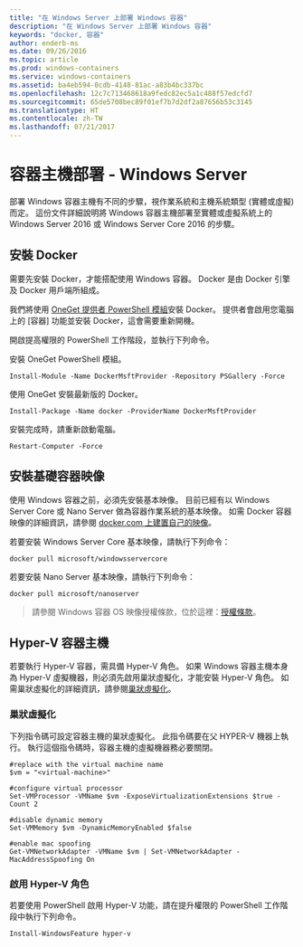 ```yaml
---
title: "在 Windows Server 上部署 Windows 容器"
description: "在 Windows Server 上部署 Windows 容器"
keywords: "docker, 容器"
author: enderb-ms
ms.date: 09/26/2016
ms.topic: article
ms.prod: windows-containers
ms.service: windows-containers
ms.assetid: ba4eb594-0cdb-4148-81ac-a83b4bc337bc
ms.openlocfilehash: 12c7c713468618a9fedc82ec5a1c488f57edcfd7
ms.sourcegitcommit: 65de5708bec89f01ef7b7d2df2a87656b53c3145
ms.translationtype: HT
ms.contentlocale: zh-TW
ms.lasthandoff: 07/21/2017
---
```

# 容器主機部署 - Windows Server

部署 Windows 容器主機有不同的步驟，視作業系統和主機系統類型 (實體或虛擬) 而定。 這份文件詳細說明將 Windows 容器主機部署至實體或虛擬系統上的 Windows Server 2016 或 Windows Server Core 2016 的步驟。

## 安裝 Docker

需要先安裝 Docker，才能搭配使用 Windows 容器。 Docker 是由 Docker 引擎及 Docker 用戶端所組成。 

我們將使用 [OneGet 提供者 PowerShell 模組](https://github.com/OneGet/MicrosoftDockerProvider)安裝 Docker。 提供者會啟用您電腦上的 \[容器\] 功能並安裝 Docker，這會需要重新開機。 

開啟提高權限的 PowerShell 工作階段，並執行下列命令。

安裝 OneGet PowerShell 模組。

```none
Install-Module -Name DockerMsftProvider -Repository PSGallery -Force
```

使用 OneGet 安裝最新版的 Docker。

```none
Install-Package -Name docker -ProviderName DockerMsftProvider
```

安裝完成時，請重新啟動電腦。

```none
Restart-Computer -Force
```

## 安裝基礎容器映像

使用 Windows 容器之前，必須先安裝基本映像。 目前已經有以 Windows Server Core 或 Nano Server 做為容器作業系統的基本映像。 如需 Docker 容器映像的詳細資訊，請參閱 [docker.com 上建置自己的映像](https://docs.docker.com/engine/tutorials/dockerimages/)。

若要安裝 Windows Server Core 基本映像，請執行下列命令：

```none
docker pull microsoft/windowsservercore
```

若要安裝 Nano Server 基本映像，請執行下列命令：

```none
docker pull microsoft/nanoserver
```

> 請參閱 Windows 容器 OS 映像授權條款，位於這裡：[授權條款](../images-eula.md)。

## Hyper-V 容器主機

若要執行 Hyper-V 容器，需具備 Hyper-V 角色。 如果 Windows 容器主機本身為 Hyper-V 虛擬機器，則必須先啟用巢狀虛擬化，才能安裝 Hyper-V 角色。 如需巢狀虛擬化的詳細資訊，請參閱[巢狀虛擬化]( https://msdn.microsoft.com/en-us/virtualization/hyperv_on_windows/user_guide/nesting)。

### 巢狀虛擬化

下列指令碼可設定容器主機的巢狀虛擬化。 此指令碼要在父 HYPER-V 機器上執行。 執行這個指令碼時，容器主機的虛擬機器務必要關閉。

```none
#replace with the virtual machine name
$vm = "<virtual-machine>"

#configure virtual processor
Set-VMProcessor -VMName $vm -ExposeVirtualizationExtensions $true -Count 2

#disable dynamic memory
Set-VMMemory $vm -DynamicMemoryEnabled $false

#enable mac spoofing
Get-VMNetworkAdapter -VMName $vm | Set-VMNetworkAdapter -MacAddressSpoofing On
```

### 啟用 Hyper-V 角色

若要使用 PowerShell 啟用 Hyper-V 功能，請在提升權限的 PowerShell 工作階段中執行下列命令。

```none
Install-WindowsFeature hyper-v
```
